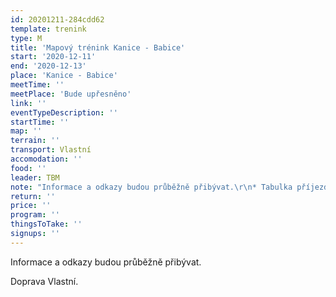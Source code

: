 ```yaml
---
id: 20201211-284cdd62
template: trenink
type: M
title: 'Mapový trénink Kanice - Babice'
start: '2020-12-11'
end: '2020-12-13'
place: 'Kanice - Babice'
meetTime: ''
meetPlace: 'Bude upřesněno'
link: ''
eventTypeDescription: ''
startTime: ''
map: ''
terrain: ''
transport: Vlastní
accomodation: ''
food: ''
leader: TBM
note: "Informace a odkazy budou průběžně přibývat.\r\n* Tabulka příjezdů\r\n* Tady najdete parkoviště a start\r\n* Mapy\r\n* na kontrolách budou fáborky z mlíka\r\n* díky TBM za trénink!"
return: ''
price: ''
program: ''
thingsToTake: ''
signups: ''
---
```


Informace a odkazy budou průběžně přibývat.

Doprava Vlastní.